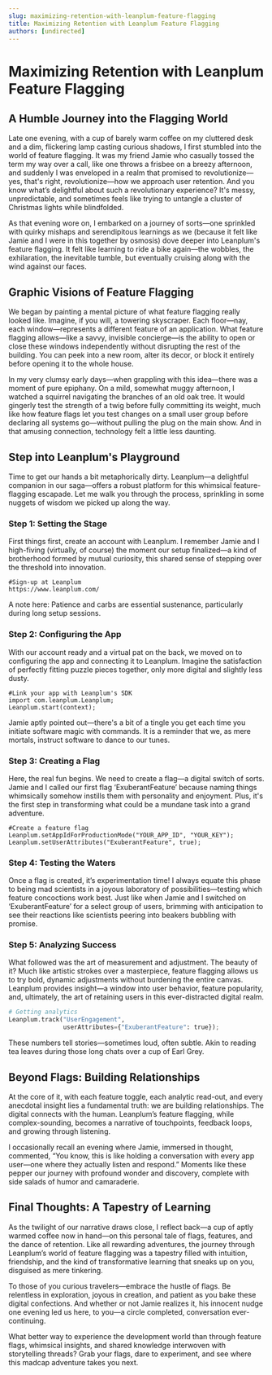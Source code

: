 ```yaml
---
slug: maximizing-retention-with-leanplum-feature-flagging
title: Maximizing Retention with Leanplum Feature Flagging
authors: [undirected]
---
```



# Maximizing Retention with Leanplum Feature Flagging

## A Humble Journey into the Flagging World

Late one evening, with a cup of barely warm coffee on my cluttered desk and a dim, flickering lamp casting curious shadows, I first stumbled into the world of feature flagging. It was my friend Jamie who casually tossed the term my way over a call, like one throws a frisbee on a breezy afternoon, and suddenly I was enveloped in a realm that promised to revolutionize—yes, that's right, revolutionize—how we approach user retention. And you know what’s delightful about such a revolutionary experience? It's messy, unpredictable, and sometimes feels like trying to untangle a cluster of Christmas lights while blindfolded.

As that evening wore on, I embarked on a journey of sorts—one sprinkled with quirky mishaps and serendipitous learnings as we (because it felt like Jamie and I were in this together by osmosis) dove deeper into Leanplum's feature flagging. It felt like learning to ride a bike again—the wobbles, the exhilaration, the inevitable tumble, but eventually cruising along with the wind against our faces.

## Graphic Visions of Feature Flagging

We began by painting a mental picture of what feature flagging really looked like. Imagine, if you will, a towering skyscraper. Each floor—nay, each window—represents a different feature of an application. What feature flagging allows—like a savvy, invisible concierge—is the ability to open or close these windows independently without disrupting the rest of the building. You can peek into a new room, alter its decor, or block it entirely before opening it to the whole house.

In my very clumsy early days—when grappling with this idea—there was a moment of pure epiphany. On a mild, somewhat muggy afternoon, I watched a squirrel navigating the branches of an old oak tree. It would gingerly test the strength of a twig before fully committing its weight, much like how feature flags let you test changes on a small user group before declaring all systems go—without pulling the plug on the main show. And in that amusing connection, technology felt a little less daunting.

## Step into Leanplum's Playground

Time to get our hands a bit metaphorically dirty. Leanplum—a delightful companion in our saga—offers a robust platform for this whimsical feature-flagging escapade. Let me walk you through the process, sprinkling in some nuggets of wisdom we picked up along the way.

### Step 1: Setting the Stage

First things first, create an account with Leanplum. I remember Jamie and I high-fiving (virtually, of course) the moment our setup finalized—a kind of brotherhood formed by mutual curiosity, this shared sense of stepping over the threshold into innovation.

```shell
#Sign-up at Leanplum 
https://www.leanplum.com/
```

A note here: Patience and carbs are essential sustenance, particularly during long setup sessions.

### Step 2: Configuring the App

With our account ready and a virtual pat on the back, we moved on to configuring the app and connecting it to Leanplum. Imagine the satisfaction of perfectly fitting puzzle pieces together, only more digital and slightly less dusty.

```shell
#Link your app with Leanplum's SDK 
import com.leanplum.Leanplum;
Leanplum.start(context);
```

Jamie aptly pointed out—there's a bit of a tingle you get each time you initiate software magic with commands. It is a reminder that we, as mere mortals, instruct software to dance to our tunes.

### Step 3: Creating a Flag

Here, the real fun begins. We need to create a flag—a digital switch of sorts. Jamie and I called our first flag ‘ExuberantFeature’ because naming things whimsically somehow instills them with personality and enjoyment. Plus, it's the first step in transforming what could be a mundane task into a grand adventure.

```shell
#Create a feature flag
Leanplum.setAppIdForProductionMode("YOUR_APP_ID", "YOUR_KEY");
Leanplum.setUserAttributes("ExuberantFeature", true);
```

### Step 4: Testing the Waters

Once a flag is created, it’s experimentation time! I always equate this phase to being mad scientists in a joyous laboratory of possibilities—testing which feature concoctions work best. Just like when Jamie and I switched on ‘ExuberantFeature’ for a select group of users, brimming with anticipation to see their reactions like scientists peering into beakers bubbling with promise.

### Step 5: Analyzing Success

What followed was the art of measurement and adjustment. The beauty of it? Much like artistic strokes over a masterpiece, feature flagging allows us to try bold, dynamic adjustments without burdening the entire canvas. Leanplum provides insight—a window into user behavior, feature popularity, and, ultimately, the art of retaining users in this ever-distracted digital realm.

```python
# Getting analytics
Leanplum.track("UserEngagement", 
               userAttributes={"ExuberantFeature": true});
```

These numbers tell stories—sometimes loud, often subtle. Akin to reading tea leaves during those long chats over a cup of Earl Grey.

## Beyond Flags: Building Relationships

At the core of it, with each feature toggle, each analytic read-out, and every anecdotal insight lies a fundamental truth: we are building relationships. The digital connects with the human. Leanplum’s feature flagging, while complex-sounding, becomes a narrative of touchpoints, feedback loops, and growing through listening.

I occasionally recall an evening where Jamie, immersed in thought, commented, “You know, this is like holding a conversation with every app user—one where they actually listen and respond.” Moments like these pepper our journey with profound wonder and discovery, complete with side salads of humor and camaraderie.

## Final Thoughts: A Tapestry of Learning

As the twilight of our narrative draws close, I reflect back—a cup of aptly warmed coffee now in hand—on this personal tale of flags, features, and the dance of retention. Like all rewarding adventures, the journey through Leanplum’s world of feature flagging was a tapestry filled with intuition, friendship, and the kind of transformative learning that sneaks up on you, disguised as mere tinkering.

To those of you curious travelers—embrace the hustle of flags. Be relentless in exploration, joyous in creation, and patient as you bake these digital confections. And whether or not Jamie realizes it, his innocent nudge one evening led us here, to you—a circle completed, conversation ever-continuing.

What better way to experience the development world than through feature flags, whimsical insights, and shared knowledge interwoven with storytelling threads? Grab your flags, dare to experiment, and see where this madcap adventure takes you next.